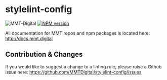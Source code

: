 # stylelint-config
![MMT-Digital](https://img.shields.io/badge/MMT-Digital-red.svg?style=flat-square) 
[![NPM version][npm-image]][npm-url]

All documentation for MMT repos and npm packages is located here: http://docs.mmt.digital

## Contribution & Changes
If you would like to suggest a change to a linting rule, please raise a Github issue here: https://github.com/MMTDigital/stylelint-config/issues

[npm-image]: https://img.shields.io/npm/v/@mmtdigital/stylelint-config.svg
[npm-url]: https://www.npmjs.com/package/@mmtdigital/stylelint-config
